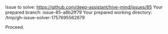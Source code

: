 Issue to solve: https://github.com/deep-assistant/hive-mind/issues/85
Your prepared branch: issue-85-a8b2ff79
Your prepared working directory: /tmp/gh-issue-solver-1757695562879

Proceed.